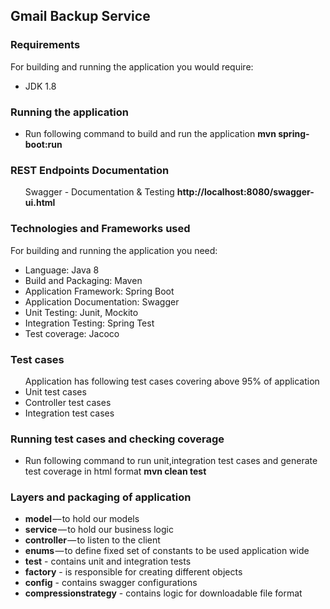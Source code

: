 <h2>Gmail Backup Service</h2>

<h3>Requirements</h3>
For building and running the application you would require:<br>

<ul>
<li>JDK 1.8</li>
</ul>

<h3>Running the application</h3>
<ul>
<li>Run following command to build and run the application <b> mvn spring-boot:run</b></li>
</ul>

<h3>REST Endpoints Documentation</h3>
<ul>
Swagger - Documentation & Testing <b>http://localhost:8080/swagger-ui.html</b>
</ul>

<h3>Technologies and Frameworks used</h3>
For building and running the application you need:<br>

<ul>
<li>Language: Java 8</li>
<li>Build and Packaging: Maven</li>
<li>Application Framework: Spring Boot</li>
<li>Application Documentation: Swagger</li>
<li>Unit Testing: Junit, Mockito</li>
<li>Integration Testing: Spring Test</li>
<li>Test coverage: Jacoco</li>
</ul>

<h3>Test cases</h3>
<ul>
Application has following test cases covering above 95% of application
  <li>Unit test cases</li>
  <li>Controller test cases</li>
  <li>Integration test cases</li>
</ul>

<h3>Running test cases and checking coverage</h3>
<ul>
<li>Run following command to run unit,integration test cases and generate test coverage in html format <b>mvn clean test</b></li>
</ul>

<h3>Layers and packaging of application</h3>
<ul>

<li><b>model</b> — to hold our models</li>
<li><b>service</b> — to hold our business logic</li>
<li><b>controller</b> — to listen to the client</li>
<li><b>enums</b> — to define fixed set of constants to be used application wide</li>
<li><b>test</b> - contains unit and integration tests</li>
<li><b>factory</b> - is responsible for creating different objects</li>
<li><b>config</b> - contains swagger configurations</li>
<li><b>compressionstrategy</b> - contains logic for downloadable file format</li>



